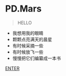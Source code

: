 <!-- _coverpage.md -->

# PD.Mars

> HELLO

- 我想用我的眼睛
- 颗颗点亮满天的晨星
- 有时候采摘一些
- 有时候放飞一些
- 慢慢把它们编纂成一本书


[ENTER](/README.md)
